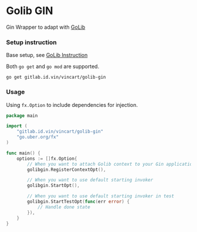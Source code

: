# Golib GIN

Gin Wrapper to adapt with [GoLib](https://gitlab.id.vin/vincart/golib)

### Setup instruction

Base setup, see [GoLib Instruction](https://gitlab.id.vin/vincart/golib/-/blob/develop/README.md)

Both `go get` and `go mod` are supported.

```shell
go get gitlab.id.vin/vincart/golib-gin
```

### Usage

Using `fx.Option` to include dependencies for injection.

```go
package main

import (
	"gitlab.id.vin/vincart/golib-gin"
	"go.uber.org/fx"
)

func main() {
	options := []fx.Option{
		// When you want to attach Golib context to your Gin application
		golibgin.RegisterContextOpt(),

		// When you want to use default starting invoker
		golibgin.StartOpt(),

		// When you want to use default starting invoker in test
		golibgin.StartTestOpt(func(err error) {
			// Handle done state
		}),
	}
}
```